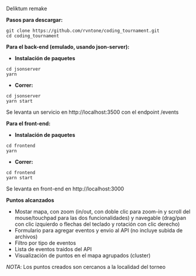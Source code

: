 Deliktum remake

**Pasos para descargar:**

```
git clone https://github.com/rvntone/coding_tournament.git
cd coding_tournament
```

**Para el back-end (emulado, usando json-server):**

- **Instalación de paquetes**

```
cd jsonserver
yarn
```

- **Correr:**

```
cd jsonserver
yarn start
```

Se levanta un servicio en http://localhost:3500
con el endpoint /events

**Para el front-end:**

- **Instalación de paquetes**

```
cd frontend
yarn
```

- **Correr:**

```
cd frontend
yarn start
```

Se levanta en front-end en http://localhost:3000

**Puntos alcanzados**

- Mostar mapa, con zoom (in/out, con doble clic para zoom-in y scroll del mouse/touchpad para las dos funcionalidades) y navegable (drag/pan con clic izquierdo o flechas del teclado y rotación con clic derecho)
- Formulario para agregar eventos y envio al API (no incluye subida de archivos)
- Filtro por tipo de eventos
- Lista de eventos traidos del API
- Visualización de puntos en el mapa agrupados (cluster)

_NOTA_: Los puntos creados son cercanos a la localidad del torneo
